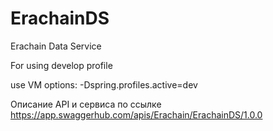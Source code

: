 # ErachainDS

Erachain Data Service

For using develop profile

use VM options: -Dspring.profiles.active=dev

Описание API и сервиса по ссылке
https://app.swaggerhub.com/apis/Erachain/ErachainDS/1.0.0